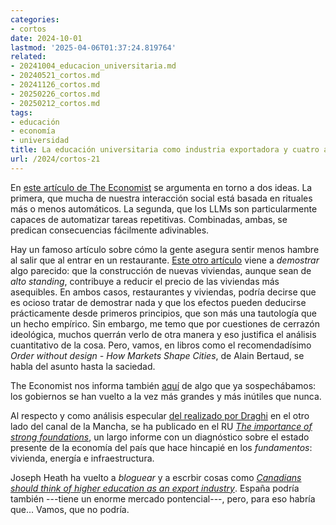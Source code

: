 ```yaml
---
categories:
- cortos
date: 2024-10-01
lastmod: '2025-04-06T01:37:24.819764'
related:
- 20241004_educacion_universitaria.md
- 20240521_cortos.md
- 20241126_cortos.md
- 20250226_cortos.md
- 20250212_cortos.md
tags:
- educación
- economía
- universidad
title: La educación universitaria como industria exportadora y cuatro asuntos más
url: /2024/cortos-21
---
```


En [este artículo de The Economist](https://www.economist.com/by-invitation/2024/09/04/large-language-models-will-upend-human-rituals) se argumenta en torno a dos ideas. La primera, que mucha de nuestra interacción social está basada en rituales más o menos automáticos. La segunda, que los LLMs son particularmente capaces de automatizar tareas repetitivas. Combinadas, ambas, se predican consecuencias fácilmente adivinables.

Hay un famoso artículo sobre cómo la gente asegura sentir menos hambre al salir que al entrar en un restaurante. [Este otro artículo](https://www.sciencedirect.com/science/article/abs/pii/S0094119021000656) viene a _demostrar_ algo parecido: que la construcción de nuevas viviendas, aunque sean de _alto standing_, contribuye a reducir el precio de las viviendas más asequibles. En ambos casos, restaurantes y viviendas, podría decirse que es ocioso tratar de demostrar nada y que los efectos pueden deducirse prácticamente desde primeros principios, que son más una tautología que un hecho empírico. Sin embargo, me temo que por cuestiones de cerrazón ideológica, muchos querrán verlo de otra manera y eso justifica el análisis cuantitativo de la cosa. Pero, vamos, en libros como el recomendadísimo _Order without design - How Markets Shape Cities_, de Alain Bertaud, se habla del asunto hasta la saciedad.

The Economist nos informa también [aquí](https://www.economist.com/finance-and-economics/2024/09/23/governments-are-bigger-than-ever-they-are-also-more-useless) de algo que ya sospechábamos: los gobiernos se han vuelto a la vez más grandes y más inútiles que nunca.

Al respecto y como análisis especular [del realizado por Draghi](2024/potencia-rozamiento-draghi/) en el otro lado del canal de la Mancha, se ha publicado en el RU [_The importance of strong foundations_](https://ukfoundations.co), un largo informe con un diagnóstico sobre el estado presente de la economía del país que hace hincapié en los _fundamentos_: vivienda, energía e infraestructura.

Joseph Heath ha vuelto a _bloguear_ y a escrbir cosas como [_Canadians should think of higher education as an export industry_](https://josephheath.substack.com/p/canadians-should-think-of-higher). España podría también ---tiene un enorme mercado pontencial---, pero, para eso habría que... Vamos, que no podría.